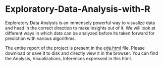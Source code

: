 # Exploratory-Data-Analysis-with-R

Exploratory Data Analysis is an immensely powerful way to visualize data and head in the correct direction to make insights out of it.
We will look at different ways in which data can be analyzed before its taken forward for prediction with various algorithms.

The entire report of the project is present in the [eda.html](https://github.com/vikramriyer/Exploratory_Data_Analysis_with_R/blob/master/eda.html) file. Please download or save it to disk and directly view it in the browser. You can find the Analysis, Visualizations, Inferences expressed in this html.
